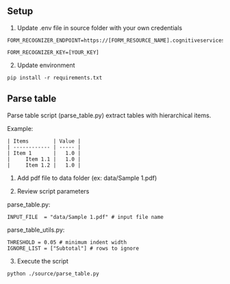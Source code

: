 ## Setup

1. Update .env file in source folder with your own credentials

```
FORM_RECOGNIZER_ENDPOINT=https://[FORM_RESOURCE_NAME].cognitiveservices.azure.com/

FORM_RECOGNIZER_KEY=[YOUR_KEY]
```

2. Update environment

```
pip install -r requirements.txt
```

## Parse table

Parse table script (parse_table.py) extract tables with hierarchical items.
 
Example:
```
| Items        | Value |
| ------------ | ----- |
| Item 1       |   1.0 |
|     Item 1.1 |   1.0 |
|     Item 1.2 |   1.0 |
```

1. Add pdf file to data folder (ex: data/Sample 1.pdf) 

2. Review script parameters

parse_table.py:
```
INPUT_FILE  = "data/Sample 1.pdf" # input file name
```

parse_table_utils.py:
```
THRESHOLD = 0.05 # minimum indent width
IGNORE_LIST = ["Subtotal"] # rows to ignore
```

3. Execute the script

```
python ./source/parse_table.py
```